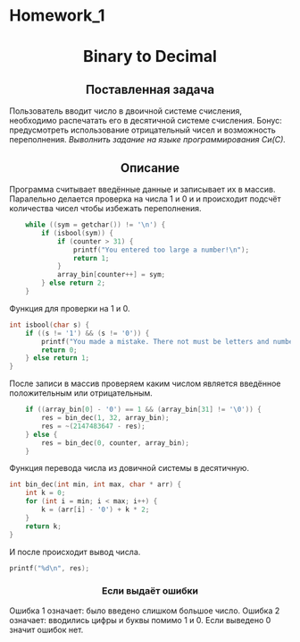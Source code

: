 # Homework_1
<h1 align="center">Binary to Decimal</h1>
<h2 align="center">Поставленная задача</h2>
Пользователь вводит число в двоичной системе счисления, необходимо распечатать его в десятичной системе счисления.
Бонус: предусмотреть использование отрицательный чисел и возможность переполнения.
<i>Выволнить задание на языке программирования Си(С).</i>
<h2 align="center">Описание</h2>
Программа считывает введённые данные и записывает их в массив. Паралельно делается проверка на числа 1 и 0 и и происходит подсчёт количества чисел чтобы избежать переполнения.

```c
    while ((sym = getchar()) != '\n') {
        if (isbool(sym)) {
            if (counter > 31) {
                printf("You entered too large a number!\n");
                return 1;
            }
            array_bin[counter++] = sym;
        } else return 2;
    }
```
Функция для проверки на 1 и 0.
```c
int isbool(char s) {
    if ((s != '1') && (s != '0')) {
        printf("You made a mistake. There not must be letters and numbers from 2 to 9.\n");
        return 0;
    } else return 1;
}
```
После записи в массив проверяем каким числом является введённое положительным или отрицательным.
```c
    if ((array_bin[0] - '0') == 1 && (array_bin[31] != '\0')) {
        res = bin_dec(1, 32, array_bin);
        res = ~(2147483647 - res);
    } else {
        res = bin_dec(0, counter, array_bin);
    }
```
Функция перевода числа из довичной системы в десятичную.
```c
int bin_dec(int min, int max, char * arr) {
    int k = 0;
    for (int i = min; i < max; i++) {
        k = (arr[i] - '0') + k * 2;
    }
    return k;
}
```
И после происходит вывод числа.
```c
printf("%d\n", res);
```
<h3 align="center">Если выдаёт ошибки</h3>
Ошибка 1 означает: было введено слишком большое число.
Ошибка 2 означает: вводились цифры и буквы помимо 1 и 0.
Если выведено 0 значит ошибок нет.
